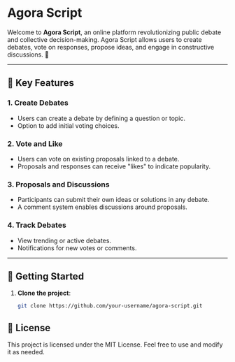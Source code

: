 # Agora Script

Welcome to **Agora Script**, an online platform revolutionizing public debate and collective decision-making. Agora Script allows users to create debates, vote on responses, propose ideas, and engage in constructive discussions. 🎉

---

## 🎯 Key Features

### 1. **Create Debates**
- Users can create a debate by defining a question or topic.
- Option to add initial voting choices.

### 2. **Vote and Like**
- Users can vote on existing proposals linked to a debate.
- Proposals and responses can receive "likes" to indicate popularity.

### 3. **Proposals and Discussions**
- Participants can submit their own ideas or solutions in any debate.
- A comment system enables discussions around proposals.

### 4. **Track Debates**
- View trending or active debates.
- Notifications for new votes or comments.

---

## 🚀 Getting Started

1. **Clone the project**:
   ```bash
   git clone https://github.com/your-username/agora-script.git

## 📄 License
This project is licensed under the MIT License. Feel free to use and modify it as needed.
